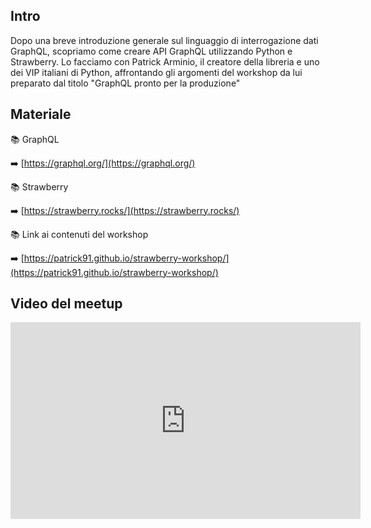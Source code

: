 ## Intro

Dopo una breve introduzione generale sul linguaggio di interrogazione dati GraphQL, scopriamo come creare API GraphQL utilizzando Python e Strawberry.
Lo facciamo con Patrick Arminio, il creatore della libreria e uno dei VIP italiani di Python, affrontando gli argomenti del workshop da lui preparato dal titolo "GraphQL pronto per la produzione"

## Materiale

📚 GraphQL

➡️ [https://graphql.org/](https://graphql.org/)

📚 Strawberry

➡️ [https://strawberry.rocks/](https://strawberry.rocks/)

📚 Link ai contenuti del workshop

➡️ [https://patrick91.github.io/strawberry-workshop/](https://patrick91.github.io/strawberry-workshop/)

## Video del meetup
<iframe width="560" height="315" src="https://www.youtube.com/embed/Pd2mTGlkqQs" title="YouTube video player" frameborder="0" allow="accelerometer; autoplay; clipboard-write; encrypted-media; gyroscope; picture-in-picture; web-share" allowfullscreen></iframe>